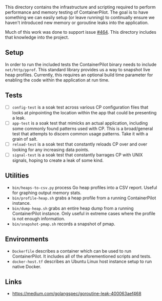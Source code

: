 This directory contains the infrastructure and scripting required to perform
performance and memory testing of ContainerPilot. The goal is to have something
we can easily setup (or leave running) to continually ensure we haven't
introduced new memory or goroutine leaks into the application.

Much of this work was done to support issue [#464][issue]. This directory
includes that knowledge into the project.

## Setup

In order to run the included tests the ContainerPilot binary needs to include
`net/http/pprof`. This standard library provides us a way to snapshot live heap
profiles. Currently, this requires an optional build time parameter for enabling
the code within the application at run time.

## Tests

- [ ] `config-test` is a soak test across various CP configuration files that
  looks at pinpointing the location within the app that could be presenting a
  leak.
- [ ] `app-test` is a soak test that mimicks an actual application, including
  some commonly found patterns used with CP. This is a broad/general test that
  attempts to discern common usage patterns. Take it with a grain of salt.
- [ ] `reload-test` is a soak test that constantly reloads CP over and over
  looking for any increasing data points.
- [ ] `signal-test` is a soak test that constantly barrages CP with UNIX
  signals, hoping to create a leak of some kind.

## Utilities

- `bin/heaps-to-csv.py` process Go heap profiles into a CSV report. Useful for
  graphing output memory stats.
- `bin/profile-heap.sh` grabs a heap profile from a running ContainerPilot
  instance.
- `bin/dump-heap.sh` grabs an entire heap dump from a running ContainerPilot
  instance. Only useful in extreme cases where the profile is not enough
  information.
- `bin/snapshot-pmap.sh` records a snapshot of pmap.

## Environments

- `Dockerfile` describes a container which can be used to run ContainerPilot. It
  includes all of the aforementioned scripts and tests.
- `docker-host.tf` describes an Ubuntu Linux host instance setup to run native
  Docker.

## Links

- https://medium.com/golangspec/goroutine-leak-400063aef468

[issue]: https://github.com/joyent/containerpilot/issues/464

